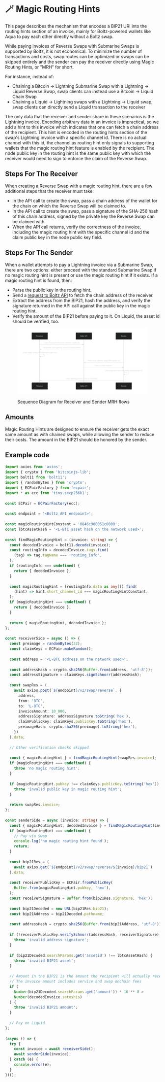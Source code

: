 # 🪄 Magic Routing Hints

This page describes the mechanism that encodes a BIP21 URI into the routing
hints section of an invoice, mainly for Boltz-powered wallets like Aqua to pay
each other directly without a Boltz swap.

While paying invoices of Reverse Swaps with Submarine Swaps is supported by
Boltz, it is not economical. To minimize the number of transactions and costs,
swap routes can be optimized or swaps can be skipped entirely and the sender can
pay the receiver directly using Magic Routing Hints, or "MRH" for short.

For instance, instead of:

- Chaining a Bitcoin -> Lightning Submarine Swap with a Lightning -> Liquid
  Reverse Swap, swap clients can instead use a Bitcoin -> Liquid Chain Swap
- Chaining a Liquid -> Lightning swaps with a Lightning -> Liquid swap, swap
  clients can directly send a Liquid transaction to the receiver

The only data that the receiver and sender share in these scenarios is the
Lightning invoice. Encoding arbitrary data in an invoice is impractical, so we
add a hint to this invoice which indicates that one can fetch a chain address of
the recipient. This hint is encoded in the routing hints section of the swap's
Lightning invoice with a specific channel id. There is no actual channel with
this id, the channel as routing hint only signals to supporting wallets that the
magic routing hint feature is enabled by the recipient. The node public key in
the routing hint is the same public key with which the receiver would need to
sign to enforce the claim of the Reverse Swap.

## Steps For The Receiver

When creating a Reverse Swap with a magic routing hint, there are a few
additional steps that the receiver must take:

- In the API call to create the swap, pass a chain address of the wallet for the
  chain on which the Reverse Swap will be claimed to.
- In the API call to create the swap, pass a signature of the SHA-256 hash of
  this chain address, signed by the private key the Reverse Swap can be claimed
  with.
- When the API call returns, verify the correctness of the invoice, including
  the magic routing hint with the specific channel id and the claim public key
  in the node public key field.

## Steps For The Sender

When a wallet attempts to pay a Lightning invoice via a Submarine Swap, there
are two options: either proceed with the standard Submarine Swap if no magic
routing hint is present or use the magic routing hint if it exists. If a magic
routing hint is found, then:

- Parse the public key in the routing hint.
- Send a
  [request to Boltz API](https://api.boltz.exchange/swagger#/Reverse/get_swap_reverse__invoice__bip21)
  to fetch the chain address of the receiver.
- Extract the address from the BIP21, hash the address, and verify the signature
  returned in the API call against the public key in the magic routing hint.
- Verify the amount of the BIP21 before paying to it. On Liquid, the asset id
  should be verified, too.

<figure><img src="./assets/mrh.svg" alt=""><figcaption><p>Sequence Diagram for Receiver and Sender MRH flows</p></figcaption></figure>

## Amounts

Magic Routing Hints are designed to ensure the receiver gets the exact same
amount as with chained swaps, while allowing the sender to reduce their costs.
The amount in the BIP21 should be honored by the sender.

## Example code

```typescript
import axios from 'axios';
import { crypto } from 'bitcoinjs-lib';
import bolt11 from 'bolt11';
import { randomBytes } from 'crypto';
import { ECPairFactory } from 'ecpair';
import * as ecc from 'tiny-secp256k1';

const ECPair = ECPairFactory(ecc);

const endpoint = '<Boltz API endpoint>';

const magicRoutingHintConstant = '0846c900051c0000';
const lbtcAssetHash = '<L-BTC asset hash on the network used>';

const findMagicRoutingHint = (invoice: string) => {
  const decodedInvoice = bolt11.decode(invoice);
  const routingInfo = decodedInvoice.tags.find(
    (tag) => tag.tagName === 'routing_info',
  );
  if (routingInfo === undefined) {
    return { decodedInvoice };
  }

  const magicRoutingHint = (routingInfo.data as any[]).find(
    (hint) => hint.short_channel_id === magicRoutingHintConstant,
  );
  if (magicRoutingHint === undefined) {
    return { decodedInvoice };
  }

  return { magicRoutingHint, decodedInvoice };
};

const receiverSide = async () => {
  const preimage = randomBytes(32);
  const claimKeys = ECPair.makeRandom();

  const address = '<L-BTC address on the network used>';

  const addressHash = crypto.sha256(Buffer.from(address, 'utf-8'));
  const addressSignature = claimKeys.signSchnorr(addressHash);

  const swapRes = (
    await axios.post(`${endpoint}/v2/swap/reverse`, {
      address,
      from: 'BTC',
      to: 'L-BTC',
      invoiceAmount: 10_000,
      addressSignature: addressSignature.toString('hex'),
      claimPublicKey: claimKeys.publicKey.toString('hex'),
      preimageHash: crypto.sha256(preimage).toString('hex'),
    })
  ).data;

  // Other verification checks skipped

  const { magicRoutingHint } = findMagicRoutingHint(swapRes.invoice);
  if (magicRoutingHint === undefined) {
    throw 'no magic routing hint';
  }

  if (magicRoutingHint.pubkey !== claimKeys.publicKey.toString('hex')) {
    throw 'invalid public key in magic routing hint';
  }

  return swapRes.invoice;
};

const senderSide = async (invoice: string) => {
  const { magicRoutingHint, decodedInvoice } = findMagicRoutingHint(invoice);
  if (magicRoutingHint === undefined) {
    // Pay via Swap
    console.log('no magic routing hint found');
    return;
  }

  const bip21Res = (
    await axios.get(`${endpoint}/v2/swap/reverse/${invoice}/bip21`)
  ).data;

  const receiverPublicKey = ECPair.fromPublicKey(
    Buffer.from(magicRoutingHint.pubkey, 'hex'),
  );
  const receiverSignature = Buffer.from(bip21Res.signature, 'hex');

  const bip21Decoded = new URL(bip21Res.bip21);
  const bip21Address = bip21Decoded.pathname;

  const addressHash = crypto.sha256(Buffer.from(bip21Address, 'utf-8'));

  if (!receiverPublicKey.verifySchnorr(addressHash, receiverSignature)) {
    throw 'invalid address signature';
  }

  if (bip21Decoded.searchParams.get('assetid') !== lbtcAssetHash) {
    throw 'invalid BIP21 asset';
  }

  // Amount in the BIP21 is the amount the recipient will actually receive
  // The invoice amount includes service and swap onchain fees
  if (
    Number(bip21Decoded.searchParams.get('amount')) * 10 ** 8 >
    Number(decodedInvoice.satoshis)
  ) {
    throw 'invalid BIP21 amount';
  }

  // Pay on Liquid
};

(async () => {
  try {
    const invoice = await receiverSide();
    await senderSide(invoice);
  } catch (e) {
    console.error(e);
  }
})();
```
